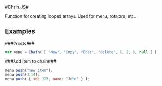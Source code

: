 #Chain.JS#

Function for creating looped arrays. Used for menu, rotators, etc..

## Examples ##

###Create###
```javascript
var menu = Chain( [ "New", "Copy", "Edit", "Delete", 1, 2, 3, null ] );
``` 

###Add item to chain###

```javascript
menu.push("new item");
menu.push(3.14);
menu.push( { id: 123, name: "John" } );
```